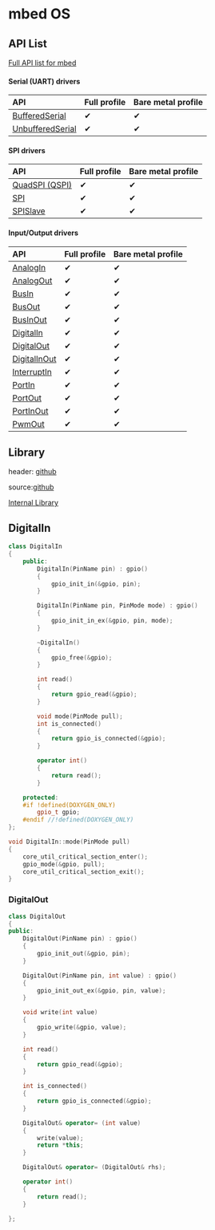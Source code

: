 # mbed OS



##  API List 

[Full API list for mbed](https://os.mbed.com/docs/mbed-os/v6.13/apis/index.html)



#### Serial \(UART\) drivers

| API | Full profile | Bare metal profile |
| :--- | :--- | :--- |
| [BufferedSerial](https://os.mbed.com/docs/mbed-os/v6.13/apis/serial-uart-apis.html) | ✔ | ✔ |
| [UnbufferedSerial](https://os.mbed.com/docs/mbed-os/v6.13/apis/unbufferedserial.html) | ✔ | ✔ |

#### SPI drivers

| API | Full profile | Bare metal profile |
| :--- | :--- | :--- |
| [QuadSPI \(QSPI\)](https://os.mbed.com/docs/mbed-os/v6.13/apis/spi-apis.html) | ✔ | ✔ |
| [SPI](https://os.mbed.com/docs/mbed-os/v6.13/apis/spi.html) | ✔ | ✔ |
| [SPISlave](https://os.mbed.com/docs/mbed-os/v6.13/apis/spislave.html) | ✔ | ✔ |

#### Input/Output drivers

| API | Full profile | Bare metal profile |
| :--- | :--- | :--- |
| [AnalogIn](https://os.mbed.com/docs/mbed-os/v6.13/apis/i-o-apis.html) | ✔ | ✔ |
| [AnalogOut](https://os.mbed.com/docs/mbed-os/v6.13/apis/analogout.html) | ✔ | ✔ |
| [BusIn](https://os.mbed.com/docs/mbed-os/v6.13/apis/busin.html) | ✔ | ✔ |
| [BusOut](https://os.mbed.com/docs/mbed-os/v6.13/apis/busout.html) | ✔ | ✔ |
| [BusInOut](https://os.mbed.com/docs/mbed-os/v6.13/apis/businout.html) | ✔ | ✔ |
| [DigitalIn](https://os.mbed.com/docs/mbed-os/v6.13/apis/digitalin.html) | ✔ | ✔ |
| [DigitalOut](https://os.mbed.com/docs/mbed-os/v6.13/apis/digitalout.html) | ✔ | ✔ |
| [DigitalInOut](https://os.mbed.com/docs/mbed-os/v6.13/apis/digitalinout.html) | ✔ | ✔ |
| [InterruptIn](https://os.mbed.com/docs/mbed-os/v6.13/apis/interruptin.html) | ✔ | ✔ |
| [PortIn](https://os.mbed.com/docs/mbed-os/v6.13/apis/portin.html) | ✔ | ✔ |
| [PortOut](https://os.mbed.com/docs/mbed-os/v6.13/apis/portout.html) | ✔ | ✔ |
| [PortInOut](https://os.mbed.com/docs/mbed-os/v6.13/apis/portinout.html) | ✔ | ✔ |
| [PwmOut](https://os.mbed.com/docs/mbed-os/v6.13/apis/pwmout.html) | ✔ | ✔ |



## Library 

header: [github](https://github.com/ARMmbed/mbed-os/tree/master/drivers/include/drivers)

source:[github](https://github.com/ARMmbed/mbed-os/tree/master/drivers/source)

[Internal Library](https://os.mbed.com/handbook/mbed-library-internals.)

## 

## DigitalIn

```cpp
class DigitalIn
{
    public:
        DigitalIn(PinName pin) : gpio()
        {
            gpio_init_in(&gpio, pin);
        }

        DigitalIn(PinName pin, PinMode mode) : gpio()
        {
            gpio_init_in_ex(&gpio, pin, mode);
        }

        ~DigitalIn()
        {
            gpio_free(&gpio);
        }

        int read()
        {
            return gpio_read(&gpio);
        }

        void mode(PinMode pull);
        int is_connected()
        {
            return gpio_is_connected(&gpio);
        }

        operator int()
        {
            return read();
        }

    protected:
    #if !defined(DOXYGEN_ONLY)
        gpio_t gpio;
    #endif //!defined(DOXYGEN_ONLY)
};
```

```cpp
void DigitalIn::mode(PinMode pull)
{
    core_util_critical_section_enter();
    gpio_mode(&gpio, pull);
    core_util_critical_section_exit();
}
```

### DigitalOut

```cpp
class DigitalOut
{
public:
    DigitalOut(PinName pin) : gpio()
    {
        gpio_init_out(&gpio, pin);
    }

    DigitalOut(PinName pin, int value) : gpio()
    {
        gpio_init_out_ex(&gpio, pin, value);
    }

    void write(int value)
    {
        gpio_write(&gpio, value);
    }

    int read()
    {
        return gpio_read(&gpio);
    }

    int is_connected()
    {
        return gpio_is_connected(&gpio);
    }

    DigitalOut& operator= (int value)
    {
        write(value);
        return *this;
    }

    DigitalOut& operator= (DigitalOut& rhs);

    operator int()
    {
        return read();
    }

};
```

